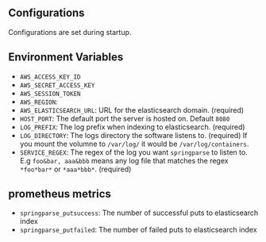 ## Configurations
Configurations are set during startup. 

## Environment Variables
* `AWS_ACCESS_KEY_ID`
* `AWS_SECRET_ACCESS_KEY`
* `AWS_SESSION_TOKEN`
* `AWS_REGION`: 
* `AWS_ELASTICSEARCH_URL`: URL for the elasticsearch domain. (required)
* `HOST_PORT`: The default port the server is hosted on. Default `8080`
* `LOG_PREFIX`: The log prefix when indexing to elasticsearch. (required)
* `LOG_DIRECTORY`: The logs directory the software listens to. (required) If you mount the volumne to `/var/log/` it would be `/var/log/containers`.
* `SERVICE_REGEX`: The regex of the log you want `springparse` to listen to. E.g `foo&bar, aaa&bbb` means any log file that matches the regex `*foo*bar*` or `*aaa*bbb*`. (required)


## prometheus metrics
* `springparse_putsuccess`: The number of successful puts to elasticsearch index
* `springparse_putfailed`: The number of failed puts to elasticsearch index
